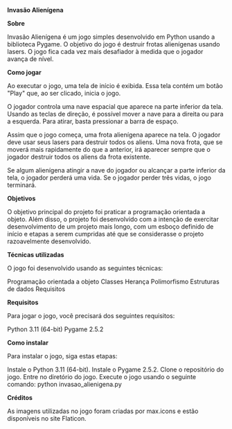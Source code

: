 **Invasão Alienígena**

__Sobre__

Invasão Alienígena é um jogo simples desenvolvido em Python usando a biblioteca Pygame. O objetivo do jogo é destruir frotas alienígenas usando lasers. O jogo fica cada vez mais desafiador à medida que o jogador avança de nível.

__Como jogar__

Ao executar o jogo, uma tela de início é exibida. Essa tela contém um botão "Play" que, ao ser clicado, inicia o jogo. 

O jogador controla uma nave espacial que aparece na parte inferior da tela. Usando as teclas de direção,
é possível mover a nave para a direita ou para a esquerda. Para atirar, basta pressionar a barra de espaço.

Assim que o jogo começa, uma frota alienígena aparece na tela. O jogador deve usar seus lasers para destruir todos os aliens. Uma nova frota, que se moverá mais rapidamente do que a anterior, irá aparecer sempre que o jogador destruir todos os aliens da frota existente.

Se algum alienígena atingir a nave do jogador ou alcançar a parte inferior da tela, o jogador perderá uma vida. Se o jogador perder três vidas, o jogo terminará.

__Objetivos__

O objetivo principal do projeto foi praticar a programação orientada a objeto. Além disso, o projeto foi desenvolvido com a intenção de exercitar desenvolvimento de um projeto mais longo, com um esboço definido de início e etapas a serem cumpridas até que se considerasse o projeto razoavelmente desenvolvido.

__Técnicas utilizadas__

O jogo foi desenvolvido usando as seguintes técnicas:

Programação orientada a objeto
Classes
Herança
Polimorfismo
Estruturas de dados
Requisitos

__Requisitos__ 

Para jogar o jogo, você precisará dos seguintes requisitos:

Python 3.11 (64-bit)
Pygame 2.5.2

__Como instalar__

Para instalar o jogo, siga estas etapas:

Instale o Python 3.11 (64-bit).
Instale o Pygame 2.5.2.
Clone o repositório do jogo.
Entre no diretório do jogo.
Execute o jogo usando o seguinte comando:
python invasao_alienigena.py


__Créditos__

As imagens utilizadas no jogo foram criadas por max.icons e estão disponíveis no site Flaticon.
